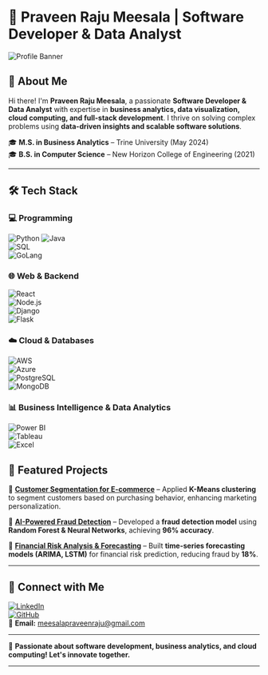 # 🚀 Praveen Raju Meesala | Software Developer & Data Analyst  

![Profile Banner](https://source.unsplash.com/1600x400/?technology,data,code)

## 👋 About Me  
Hi there! I'm **Praveen Raju Meesala**, a passionate **Software Developer & Data Analyst** with expertise in **business analytics, data visualization, cloud computing, and full-stack development**. I thrive on solving complex problems using **data-driven insights and scalable software solutions**.  

🎓 **M.S. in Business Analytics** – Trine University (May 2024)  
🎓 **B.S. in Computer Science** – New Horizon College of Engineering (2021)  

---

## 🛠 Tech Stack  

### 💻 Programming  
![Python](https://img.shields.io/badge/Python-3776AB?style=flat&logo=python&logoColor=white) 
![Java](https://img.shields.io/badge/Java-ED8B00?style=flat&logo=openjdk&logoColor=white)  
![SQL](https://img.shields.io/badge/SQL-003B57?style=flat&logo=sqlite&logoColor=white)  
![GoLang](https://img.shields.io/badge/Go-00ADD8?style=flat&logo=go&logoColor=white)  

### 🌐 Web & Backend  
![React](https://img.shields.io/badge/React-61DAFB?style=flat&logo=react&logoColor=white)  
![Node.js](https://img.shields.io/badge/Node.js-339933?style=flat&logo=node.js&logoColor=white)  
![Django](https://img.shields.io/badge/Django-092E20?style=flat&logo=django&logoColor=white)  
![Flask](https://img.shields.io/badge/Flask-000000?style=flat&logo=flask&logoColor=white)  

### ☁️ Cloud & Databases  
![AWS](https://img.shields.io/badge/AWS-232F3E?style=flat&logo=amazon-aws&logoColor=white)  
![Azure](https://img.shields.io/badge/Azure-0078D4?style=flat&logo=microsoft-azure&logoColor=white)  
![PostgreSQL](https://img.shields.io/badge/PostgreSQL-336791?style=flat&logo=postgresql&logoColor=white)  
![MongoDB](https://img.shields.io/badge/MongoDB-4EA94B?style=flat&logo=mongodb&logoColor=white)  

### 📊 Business Intelligence & Data Analytics  
![Power BI](https://img.shields.io/badge/Power%20BI-F2C811?style=flat&logo=power-bi&logoColor=white)  
![Tableau](https://img.shields.io/badge/Tableau-E97627?style=flat&logo=tableau&logoColor=white)  
![Excel](https://img.shields.io/badge/Excel-217346?style=flat&logo=microsoft-excel&logoColor=white)  


## 📌 Featured Projects  

🔹 **[Customer Segmentation for E-commerce](https://github.com/praveenraju99/customer-segmentation)** – Applied **K-Means clustering** to segment customers based on purchasing behavior, enhancing marketing personalization.  

🔹 **[AI-Powered Fraud Detection](https://github.com/praveenraju99/fraud-detection)** – Developed a **fraud detection model** using **Random Forest & Neural Networks**, achieving **96% accuracy**.  

🔹 **[Financial Risk Analysis & Forecasting](https://github.com/praveenraju99/financial-risk-analysis)** – Built **time-series forecasting models (ARIMA, LSTM)** for financial risk prediction, reducing fraud by **18%**.  

---

## 🔗 Connect with Me  

[![LinkedIn](https://img.shields.io/badge/LinkedIn-0077B5?style=flat&logo=linkedin&logoColor=white)](https://www.linkedin.com/in/praveen-raju-meesala-4695791ba/)  
[![GitHub](https://img.shields.io/badge/GitHub-181717?style=flat&logo=github&logoColor=white)](https://github.com/praveenraju99)  
📩 **Email:** meesalapraveenraju@gmail.com  

---

🚀 **Passionate about software development, business analytics, and cloud computing! Let's innovate together.**  

---

